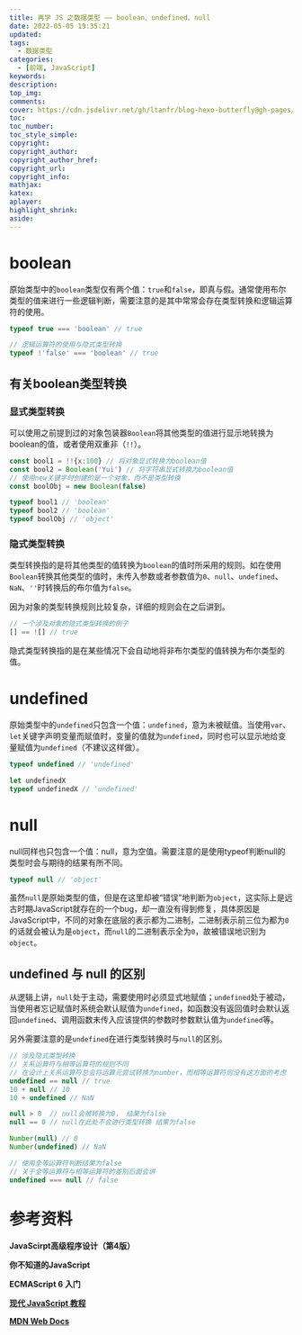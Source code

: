 ```yaml
---
title: 再学 JS 之数据类型 —— boolean、undefined、null
date: 2022-05-05 19:35:21
updated:
tags: 
  - 数据类型
categories: 
  - [前端, JavaScript]
keywords:
description:
top_img:
comments:
cover: https://cdn.jsdelivr.net/gh/ltanfr/blog-hexo-butterfly@gh-pages//img/js-again.jpeg
toc:
toc_number:
toc_style_simple:
copyright:
copyright_author:
copyright_author_href:
copyright_url:
copyright_info:
mathjax:
katex:
aplayer:
highlight_shrink:
aside:
---
```

# boolean

原始类型中的`boolean`类型仅有两个值：`true`和`false`，即真与假。通常使用布尔类型的值来进行一些逻辑判断，需要注意的是其中常常会存在类型转换和逻辑运算符的使用。

```js
typeof true === 'boolean' // true

// 逻辑运算符的使用与隐式类型转换
typeof !'false' === 'boolean' // true
```

## 有关boolean类型转换

### 显式类型转换

可以使用之前提到过的对象包装器`Boolean`将其他类型的值进行显示地转换为boolean的值，或者使用双重非（`!!`）。

```js
const bool1 = !!{x:100} // 将对象显式转换为boolean值
const bool2 = Boolean('Yui') // 将字符串显式转换为boolean值
// 使用new关键字时创建的是一个对象，而不是类型转换
const boolObj = new Boolean(false)

typeof bool1 // 'boolean'
typeof bool2 // 'boolean'
typeof boolObj // 'object'
```

### 隐式类型转换

类型转换指的是将其他类型的值转换为`boolean`的值时所采用的规则。如在使用`Boolean`转换其他类型的值时，未传入参数或者参数值为`0`、`null`、`undefined`、`NaN`、`''`时转换后的布尔值为`false`。

因为对象的类型转换规则比较复杂，详细的规则会在之后讲到。

```js
// 一个涉及对象的隐式类型转换的例子
[] == ![] // true
```

隐式类型转换指的是在某些情况下会自动地将非布尔类型的值转换为布尔类型的值。
# undefined

原始类型中的`undefined`只包含一个值：`undefined`，意为未被赋值。当使用`var`、`let`关键字声明变量而赋值时，变量的值就为`undefined`，同时也可以显示地给变量赋值为`undefined`（不建议这样做）。

```js
typeof undefined // 'undefined'

let undefinedX
typeof undefinedX // 'undefined'
```

# null

null同样也只包含一个值：null，意为空值。需要注意的是使用typeof判断null的类型时会与期待的结果有所不同。

```js
typeof null // 'object'
```

虽然`null`是原始类型的值，但是在这里却被“错误”地判断为`object`，这实际上是远古时期JavaScript就存在的一个bug，却一直没有得到修复，具体原因是JavaScript中，不同的对象在底层的表示都为二进制，二进制表示前三位为都为`0`的话就会被认为是`object`，而`null`的二进制表示全为`0`，故被错误地识别为`object`。

## undefined 与 null 的区别

从逻辑上讲，`null`处于主动，需要使用时必须显式地赋值；`undefined`处于被动，当使用者忘记赋值时系统会默认赋值为`undefined`，如函数没有返回值时会默认返回`undefined`、调用函数未传入应该提供的参数时参数默认值为`undefined`等。

另外需要注意的是`undefined`在进行类型转换时与`null`的区别。

```js
// 涉及隐式类型转换
// 关系运算符与相等运算符的规则不同
// 在设计上关系运算符总会将运算元尝试转换为number，而相等运算符则没有这方面的考虑
undefined == null // true
10 + null // 10
10 + undefined // NaN

null > 0  // null会被转换为0， 结果为false
null == 0 // null在此处不会进行类型转换 结果为false

Number(null) // 0
Number(undefined) // NaN

// 使用全等运算符判断结果为false
// 关于全等运算符与相等运算符的差别后面会讲
undefined === null // false
```

# 参考资料

**JavaScirpt高级程序设计（第4版）**

**你不知道的JavaScript**

**ECMAScript 6 入门**

**[现代 JavaScript 教程](https://zh.javascript.info/)**

**[MDN Web Docs](https://developer.mozilla.org/zh-CN/)**